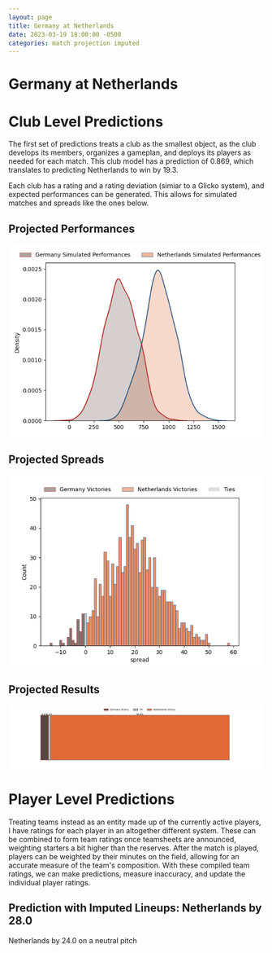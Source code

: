 ```yaml
---  
layout: page  
title: Germany at Netherlands  
date: 2023-03-19 18:00:00 -0500  
categories: match projection imputed  
---
```

# Germany at Netherlands

# Club Level Predictions


The first set of predictions treats a club as the smallest object, as the club develops its members, organizes a gameplan, and deploys its players as needed for each match. This club model has a prediction of 0.869, which translates to predicting Netherlands to win by 19.3.

Each club has a rating and a rating deviation (simiar to a Glicko system), and expected performances can be generated. This allows for simulated matches and spreads like the ones below.
## Projected Performances


![Projected Performances](plots/performances_2023-03-19-Netherlands-Germany.png)
## Projected Spreads


![Projected Spreads](plots/spreads_2023-03-19-Netherlands-Germany.png)
## Projected Results


![Projected Results](plots/resultbar_2023-03-19-Netherlands-Germany.png)
# Player Level Predictions


Treating teams instead as an entity made up of the currently active players, I have ratings for each player in an altogether different system. These can be combined to form team ratings once teamsheets are announced, weighting starters a bit higher than the reserves. After the match is played, players can be weighted by their minutes on the field, allowing for an accurate measure of the team's composition. With these compiled team ratings, we can make predictions, measure inaccuracy, and update the individual player ratings.
## Prediction with Imputed Lineups: Netherlands by 28.0


Netherlands by 24.0 on a neutral pitch

